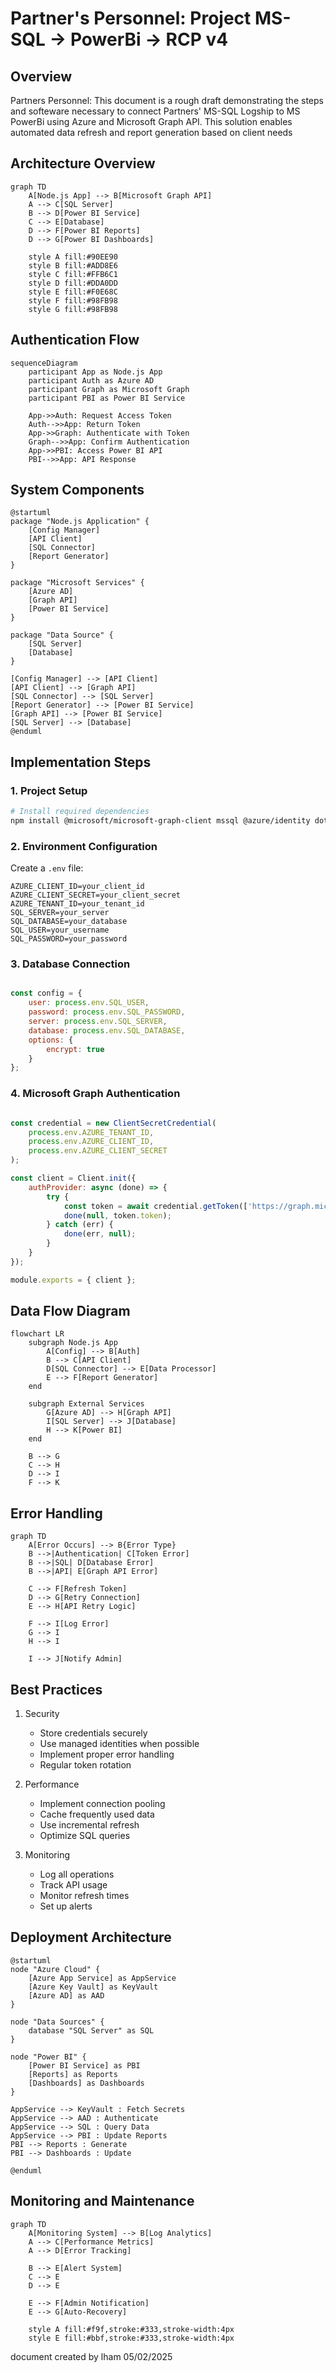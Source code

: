# Partner's Personnel: Project MS-SQL -> PowerBi -> RCP v4

## Overview
Partners Personnel: This document is a rough draft demonstrating the steps and softeware necessary to connect Partners' MS-SQL Logship to MS PowerBi using Azure and Microsoft Graph API. This solution enables automated data refresh and report generation based on client needs

## Architecture Overview

```mermaid
graph TD
    A[Node.js App] --> B[Microsoft Graph API]
    A --> C[SQL Server]
    B --> D[Power BI Service]
    C --> E[Database]
    D --> F[Power BI Reports]
    D --> G[Power BI Dashboards]
    
    style A fill:#90EE90
    style B fill:#ADD8E6
    style C fill:#FFB6C1
    style D fill:#DDA0DD
    style E fill:#F0E68C
    style F fill:#98FB98
    style G fill:#98FB98
```

## Authentication Flow

```mermaid
sequenceDiagram
    participant App as Node.js App
    participant Auth as Azure AD
    participant Graph as Microsoft Graph
    participant PBI as Power BI Service
    
    App->>Auth: Request Access Token
    Auth-->>App: Return Token
    App->>Graph: Authenticate with Token
    Graph-->>App: Confirm Authentication
    App->>PBI: Access Power BI API
    PBI-->>App: API Response
```

## System Components

```plantuml
@startuml
package "Node.js Application" {
    [Config Manager]
    [API Client]
    [SQL Connector]
    [Report Generator]
}

package "Microsoft Services" {
    [Azure AD]
    [Graph API]
    [Power BI Service]
}

package "Data Source" {
    [SQL Server]
    [Database]
}

[Config Manager] --> [API Client]
[API Client] --> [Graph API]
[SQL Connector] --> [SQL Server]
[Report Generator] --> [Power BI Service]
[Graph API] --> [Power BI Service]
[SQL Server] --> [Database]
@enduml
```

## Implementation Steps

### 1. Project Setup

```bash
# Install required dependencies
npm install @microsoft/microsoft-graph-client mssql @azure/identity dotenv
```

### 2. Environment Configuration

Create a `.env` file:

```env
AZURE_CLIENT_ID=your_client_id
AZURE_CLIENT_SECRET=your_client_secret
AZURE_TENANT_ID=your_tenant_id
SQL_SERVER=your_server
SQL_DATABASE=your_database
SQL_USER=your_username
SQL_PASSWORD=your_password
```

### 3. Database Connection

```javascript

const config = {
    user: process.env.SQL_USER,
    password: process.env.SQL_PASSWORD,
    server: process.env.SQL_SERVER,
    database: process.env.SQL_DATABASE,
    options: {
        encrypt: true
    }
};
```

### 4. Microsoft Graph Authentication

```javascript

const credential = new ClientSecretCredential(
    process.env.AZURE_TENANT_ID,
    process.env.AZURE_CLIENT_ID,
    process.env.AZURE_CLIENT_SECRET
);

const client = Client.init({
    authProvider: async (done) => {
        try {
            const token = await credential.getToken(['https://graph.microsoft.com/.default']);
            done(null, token.token);
        } catch (err) {
            done(err, null);
        }
    }
});

module.exports = { client };
```

## Data Flow Diagram

```mermaid
flowchart LR
    subgraph Node.js App
        A[Config] --> B[Auth]
        B --> C[API Client]
        D[SQL Connector] --> E[Data Processor]
        E --> F[Report Generator]
    end
    
    subgraph External Services
        G[Azure AD] --> H[Graph API]
        I[SQL Server] --> J[Database]
        H --> K[Power BI]
    end
    
    B --> G
    C --> H
    D --> I
    F --> K
```

## Error Handling

```mermaid
graph TD
    A[Error Occurs] --> B{Error Type}
    B -->|Authentication| C[Token Error]
    B -->|SQL| D[Database Error]
    B -->|API| E[Graph API Error]
    
    C --> F[Refresh Token]
    D --> G[Retry Connection]
    E --> H[API Retry Logic]
    
    F --> I[Log Error]
    G --> I
    H --> I
    
    I --> J[Notify Admin]
```

## Best Practices

1. Security
   - Store credentials securely
   - Use managed identities when possible
   - Implement proper error handling
   - Regular token rotation

2. Performance
   - Implement connection pooling
   - Cache frequently used data
   - Use incremental refresh
   - Optimize SQL queries

3. Monitoring
   - Log all operations
   - Track API usage
   - Monitor refresh times
   - Set up alerts


## Deployment Architecture

```plantuml
@startuml
node "Azure Cloud" {
    [Azure App Service] as AppService
    [Azure Key Vault] as KeyVault
    [Azure AD] as AAD
}

node "Data Sources" {
    database "SQL Server" as SQL
}

node "Power BI" {
    [Power BI Service] as PBI
    [Reports] as Reports
    [Dashboards] as Dashboards
}

AppService --> KeyVault : Fetch Secrets
AppService --> AAD : Authenticate
AppService --> SQL : Query Data
AppService --> PBI : Update Reports
PBI --> Reports : Generate
PBI --> Dashboards : Update

@enduml
```

## Monitoring and Maintenance

```mermaid
graph TD
    A[Monitoring System] --> B[Log Analytics]
    A --> C[Performance Metrics]
    A --> D[Error Tracking]
    
    B --> E[Alert System]
    C --> E
    D --> E
    
    E --> F[Admin Notification]
    E --> G[Auto-Recovery]
    
    style A fill:#f9f,stroke:#333,stroke-width:4px
    style E fill:#bbf,stroke:#333,stroke-width:4px
```

document created by lham 05/02/2025
